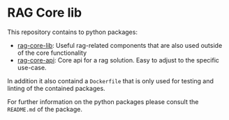 # RAG Core lib

This repository contains to python packages:
- [rag-core-lib](rag-core-lib/): Useful rag-related components that are also used outside of the core functionality
- [rag-core-api](rag-core-api/): Core api for a rag solution. Easy to adjust to the specific use-case.

In addition it also containd a `Dockerfile` that is only used for testing and linting of the contained packages.

For further information on the python packages please consult the `README.md` of the package.
